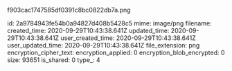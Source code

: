 f903cac1747585df0391c8bc0822db7a.png

id: 2a9784943fe54b0a94827d408b5428c5
mime: image/png
filename: 
created_time: 2020-09-29T10:43:38.641Z
updated_time: 2020-09-29T10:43:38.641Z
user_created_time: 2020-09-29T10:43:38.641Z
user_updated_time: 2020-09-29T10:43:38.641Z
file_extension: png
encryption_cipher_text: 
encryption_applied: 0
encryption_blob_encrypted: 0
size: 93651
is_shared: 0
type_: 4